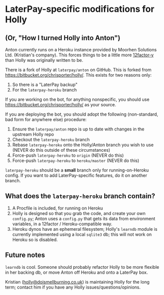 # LaterPay-specific modifications for Holly

## (Or, "How I turned Holly into Anton")

Anton currently runs on a Heroku instance provided by Moorhen Solutions Ltd. (Kristian's company). This forces things to be a little more [12factor-y](http://www.12factor.net/) than Holly was originally written to be.

There is a fork of Holly at `laterpay/anton` on GitHub. This is forked from https://bitbucket.org/chrisporter/holly/. This exists for two reasons only:

1. So there is a "LaterPay backup"
2. For the `laterpay-heroku` branch

If you are working on the bot, for anything nonspecific, you should use https://bitbucket.org/chrisporter/holly/ as your source. 

If you are deploying the bot, you should adopt the following (non-standard, bad form for anywhere else) procedure:

1. Ensure the `laterpay/anton` repo is up to date with changes in the upstream Holly repo
2. Checkout the `laterpay-heroku` branch
3. Rebase `laterpay-heroku` onto the Holly/Anton branch you wish to use (NEVER do this outside of these circumstances)
4. Force-push `laterpay-heroku` to `origin` (NEVER do this)
5. Force-push `laterpay-heroku` to `heroku/master` (NEVER do this)

`laterpay-heroku` should be a **small** branch only for running-on-Heroku config. If you want to add LaterPay-specific features, do it on another branch.

## What does the `laterpay-heroku` branch contain?

1. A Procfile is included, for running on Heroku
2. Holly is designed so that you grab the code, and create your own `config.py`; Anton uses a `config.py` that gets its data from environment variables, in a 12factor / Heroku-compatible way.
3. Heroku dynos have an ephemeral filesystem; Holly's `learndb` module is currently implemented using a local `sqlite3` db; this will not work on Heroku so is disabled.

## Future notes

`learndb` is cool. Someone should probably refactor Holly to be more flexible in her backing db, or move Anton off Heroku and onto a LaterPay box.

Kristian (holly@doismellburning.co.uk) is maintaining Holly for the long term; contact him if you have any Holly issues/questions/opinions.
